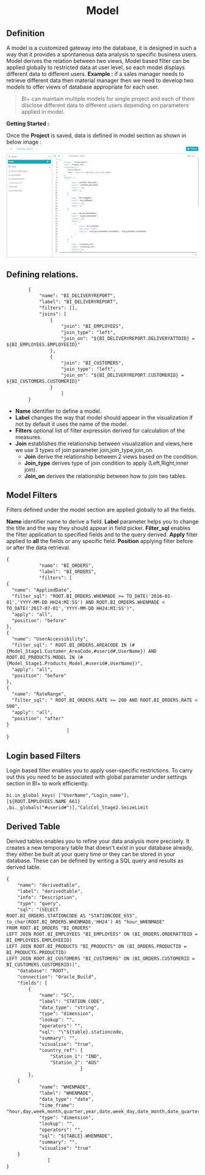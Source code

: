 <center><h1>Model</h1></center>

## Definition

A model is a customized gateway into the database, it is designed in such a way that it provides a spontaneous data analysis to specific business users. Model derives the relation between two views, Model based filter can be applied globally to restricted data at user level, so each model displays different data to different users.
**Example :** 
if a sales manager needs to retrieve different data then material manager then we need to develop two models to offer views of database appropriate for each user. 

>  BI+ can maintain multiple models for single project and each of them disclose different data to different users depending on parameters applied in model. 

**Getting Started :**

 Once the **Project** is saved, data is defined in model section as shown in below image :
 ![enter image description here](https://raw.githubusercontent.com/sv18042016/fp1/5f41bf1e6bf7e11e52fb03d555ce35e47060280b/images/model_new.png)
 
 
## Defining relations. 

```
		{
			"name": "BI_DELIVERYREPORT",
			"label": "BI_DELIVERYREPORT",
			"filters": [],
			"joins": [
				{
					"join": "BI_EMPLOYEES",
					"join_type": "left",
					"join_on": "${BI_DELIVERYREPORT.DELIVERYATTDID} = ${BI_EMPLOYEES.EMPLOYEEID}"
				},
				{
					"join": "BI_CUSTOMERS",
					"join_type": "left",
					"join_on": "${BI_DELIVERYREPORT.CUSTOMERID} = ${BI_CUSTOMERS.CUSTOMERID}"
				}
			        ]
		}

```
- **Name** identifier to define a model.
- **Label** changes the way that model should appear in the visualization if not by default it uses the name of the model.
- **Filters** optional list of filter expression derived for calculation of the measures.
- **Join** establishes the relationship between visualization and views,here we use 3 types of join parameter join,join_type,join_on.
  - **Join** derive the relationship between 2 views based on the condition.
  - **Join_type** derives type of join condition to apply (Left,Right,inner join).
  - **Join_on** derives the relationship between how to join two tables.
 
##  Model Filters

Filters defined under the model section are applied globally to all the fields.

**Name** identifier name to derive a field.
**Label** parameter helps you to change the title and the way they should appear in field picker.
**Filter_sql** enables the filter application to specified fields and to the query derived.
**Apply** filter applied to **all** the fields or any specific field.
**Position** applying filter before or after the data retrieval.

```
{
			"name": "BI_ORDERS",
			"label": "BI_ORDERS",
			"filters": [
{
  "name": "AppliedDate",
  "filter_sql": "ROOT.BI_ORDERS.WHENMADE >= TO_DATE('2016-01-01','YYYY-MM-DD HH24:MI:SS') AND ROOT.BI_ORDERS.WHENMADE < TO_DATE('2017-07-01','YYYY-MM-DD HH24:MI:SS')",
  "apply": "all",
  "position": "before"
},
{
  "name": "UserAccessibility",
  "filter_sql": " ROOT.BI_ORDERS.AREACODE IN (#{Model_Stage1.Customer_AreaCode,#userid#,UserName}) AND ROOT.BI_PRODUCTS.MODEL IN (#{Model_Stage1.Products_Model,#userid#,UserName})",
  "apply": "all",
  "position": "before"
},
{
  "name": "RateRange",
  "filter_sql": " ROOT.BI_ORDERS.RATE >= 200 AND ROOT.BI_ORDERS.RATE < 500",
  "apply": "all",
  "position": "after"
}
                      ]
}
  ``` 
  
## Login based Filters

Login based filter enables you to apply user-specific restrictions. To carry out this you need to be associated with global parameter under settings section in BI+ to work efficiently.
```
bi.in_global_keys( ["UserName","Login_name"],[${ROOT.EMPLOYEES.NAME_661} 
,bi._globals("#userid#")],"CalcCol_Stage2.SeizeLimit
```
## Derived Table

Derived tables enables you to refine your data analysis more precisely. It creates a new temporary table that doesn't exist in your database already, they either be built at your query time or they can be stored in your database. These can be defined by writing a SQL query and results as derived table.
```
{
	"name": "derivedtable",
	"label": "derivedtable",
	"info": "Description",
	"type": "query",
	"sql": "(SELECT
ROOT.BI_ORDERS.STATIONCODE AS "STATIONCODE_655",
to_char(ROOT.BI_ORDERS.WHENMADE,'HH24') AS "hour_WHENMADE"
FROM ROOT.BI_ORDERS "BI_ORDERS"
LEFT JOIN ROOT.BI_EMPLOYEES "BI_EMPLOYEES" ON (BI_ORDERS.ORDERATTDID = BI_EMPLOYEES.EMPLOYEEID)
LEFT JOIN ROOT.BI_PRODUCTS "BI_PRODUCTS" ON (BI_ORDERS.PRODUCTID = BI_PRODUCTS.PRODUCTID)
LEFT JOIN ROOT.BI_CUSTOMERS "BI_CUSTOMERS" ON (BI_ORDERS.CUSTOMERID = BI_CUSTOMERS.CUSTOMERID))",
	"database": "ROOT",
	"connection": "Oracle_Build",
	"fields": [
		{
			"name": "SC",
			"label": "STATION CODE",
			"data_type": "string",
			"type": "dimension",
			"lookup": "",
			"operators": "",
			"sql": "\"${table}.stationcode,
			"summary": "",
			"visualise": "true",
			"country_ref": {
				"Station_1": "IND",
				"Station_2": "AUS"
			               }
	    },
	{
			"name": "WHENMADE",
			"label": "WHENMADE",
			"data_type": "date",
			"time_frame": "hour,day,week,month,quarter,year,date,week_day,date_month,date_quarter,date_hour,year_week",
			"type": "dimension",
			"lookup": "",
			"operators": "",
			"sql": "${TABLE}.WHENMADE",
			"summary": "",
			"visualise": "true"
	}
			   ]
}
```
<!--stackedit_data:
eyJoaXN0b3J5IjpbMTQxNTczODEwMl19
-->